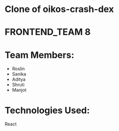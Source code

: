 # Clone of oikos-crash-dex

# FRONTEND_TEAM 8

# Team Members:
* Roslin
* Sanika
* Aditya
* Shruti 
* Manjot
 
# Technologies Used:
 React
